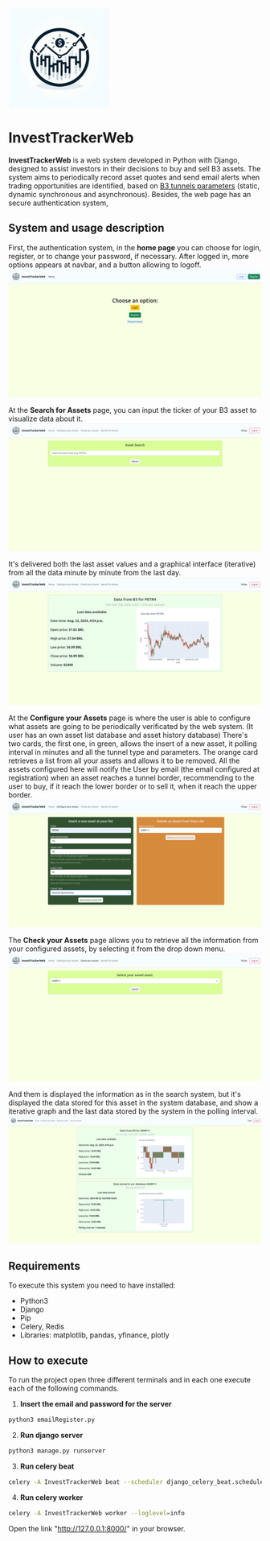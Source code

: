 <img src="coreApp/static/logo.jpeg" width="200"/>

# InvestTrackerWeb

**InvestTrackerWeb** is a web system developed in Python with Django, designed to assist investors in their decisions to buy and sell B3 assets. The system aims to periodically record asset quotes and send email alerts when trading opportunities are identified, based on [B3 tunnels parameters](https://www.b3.com.br/pt_br/solucoes/plataformas/puma-trading-system/para-participantes-e-traders/regras-e-parametros-de-negociacao/tuneis-de-negociacao/) (static, dynamic synchronous and asynchronous). Besides, the web page has an secure authentication system, 

## System and usage description

First, the authentication system, in the **home page** you can choose for login, register, or to change your password, if necessary. After logged in, more options appears at navbar, and a button allowing to logoff.
<img src="coreApp/static/home.png"/>

At the **Search for Assets** page, you can input the ticker of your B3 asset to visualize data about it.
<img src="coreApp/static/searcher.png"/>

It's delivered both the last asset values and a graphical interface (iterative) from all the data minute by minute from the last day.
<img src="coreApp/static/searchres.png"/>

At the **Configure your Assets** page is where the user is able to configure what assets are going to be periodically verificated by the web system. (It user has an own asset list database and asset history database)
There's two cards, the first one, in green, allows the insert of a new asset, it polling interval in minutes and all the tunnel type and parameters.
The orange card retrieves a list from all your assets and allows it to be removed.
All the assets configured here will notify the User by email (the email configured at registration) when an asset reaches a tunnel border, recommending to the user to buy, if it reach the lower border or to sell it, when it reach the upper border.
<img src="coreApp/static/config.png"/>

The **Check your Assets** page allows you to retrieve all the information from your configured assets, by selecting it from the drop down menu.
<img src="coreApp/static/check.png"/>

And them is displayed the information as in the search system, but it's displayed the data stored for this asset in the system database, and show a iterative graph and the last data stored by the system in the polling interval.
<img src="coreApp/static/checkres.png"/>




## Requirements 

To execute this system you need to have installed:
- Python3
- Django
- Pip
- Celery, Redis
- Libraries: matplotlib, pandas, yfinance, plotly

## How to execute
To run the project open three different terminals and in each one execute each of the following commands.

1. **Insert the email and password for the server**
```bash
python3 emailRegister.py
```

2. **Run django server**
```bash
python3 manage.py runserver
```

3. **Run celery beat**
```bash
celery -A InvestTrackerWeb beat --scheduler django_celery_beat.schedulers:DatabaseScheduler
```

4. **Run celery worker**
```bash
celery -A InvestTrackerWeb worker --loglevel=info
```


Open the link "http://127.0.0.1:8000/" in your browser.
